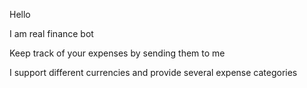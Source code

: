 Hello

I am real finance bot

Keep track of your expenses by sending them to me

I support different currencies and provide several expense categories